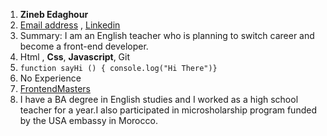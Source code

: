 1. **Zineb Edaghour**
2. [Email address](edaghourzineb22@gmail.com) , [Linkedin](https://www.linkedin.com/in/edaghour-z-9b6a08177/)
3. Summary: I am an English teacher who is planning to switch career and become a front-end developer.
4. Html , **Css**, **Javascript**, Git
5. ```function sayHi () { console.log("Hi There")} ```
6. No Experience
7. [FrontendMasters](https://frontendmasters.com/)
8. I have a BA degree in English studies and I worked as a high school teacher for a year.I also participated in microsholarship program funded by the USA embassy in Morocco.